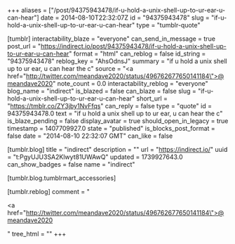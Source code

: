 +++
aliases = ["/post/94375943478/if-u-hold-a-unix-shell-up-to-ur-ear-u-can-hear"]
date = 2014-08-10T22:32:07Z
id = "94375943478"
slug = "if-u-hold-a-unix-shell-up-to-ur-ear-u-can-hear"
type = "tumblr-quote"

[tumblr]
interactability_blaze = "everyone"
can_send_in_message = true
post_url = "https://indirect.io/post/94375943478/if-u-hold-a-unix-shell-up-to-ur-ear-u-can-hear"
format = "html"
can_reblog = false
id_string = "94375943478"
reblog_key = "AhsOdnsJ"
summary = "if u hold a unix shell up to ur ear, u can hear the c"
source = "<a href=\"http://twitter.com/meandave2020/status/496762677650141184\">@meandave2020</a>"
note_count = 0.0
interactability_reblog = "everyone"
blog_name = "indirect"
is_blazed = false
can_blaze = false
slug = "if-u-hold-a-unix-shell-up-to-ur-ear-u-can-hear"
short_url = "https://tmblr.co/ZY3jby1NvFfqs"
can_reply = false
type = "quote"
id = 94375943478.0
text = "if u hold a unix shell up to ur ear, u can hear the c"
is_blaze_pending = false
display_avatar = true
should_open_in_legacy = true
timestamp = 1407709927.0
state = "published"
is_blocks_post_format = false
date = "2014-08-10 22:32:07 GMT"
can_like = false

[tumblr.blog]
title = "indirect"
description = ""
url = "https://indirect.io/"
uuid = "t:PgyUJU3SA2Klwyt81UWAwQ"
updated = 1739927643.0
can_show_badges = false
name = "indirect"

[tumblr.blog.tumblrmart_accessories]

[tumblr.reblog]
comment = "<p><a href=\"http://twitter.com/meandave2020/status/496762677650141184\">@meandave2020</a></p>"
tree_html = ""
+++
